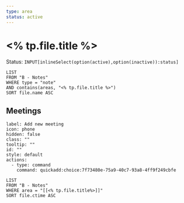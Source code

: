 ```yaml
---
type: area
status: active
---
```

# <% tp.file.title %>
Status: `INPUT[inlineSelect(option(active),option(inactive)):status]`
```dataview
LIST
FROM "B - Notes"
WHERE type = "note"
AND contains(areas, "<% tp.file.title %>")
SORT file.name ASC
```

## Meetings
```meta-bind-button
label: Add new meeting
icon: phone
hidden: false
class: ""
tooltip: ""
id: ""
style: default
actions:
  - type: command
    command: quickadd:choice:7f73480e-75a9-40c7-93a8-4ff9f249cbfe

```
```dataview
LIST
FROM "B - Notes"
WHERE area = "[[<% tp.file.title%>]]"
SORT file.ctime ASC
```
